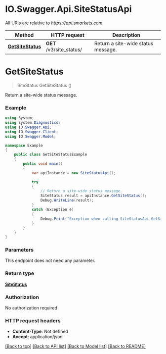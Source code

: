 # IO.Swagger.Api.SiteStatusApi

All URIs are relative to *https://api.smarkets.com*

Method | HTTP request | Description
------------- | ------------- | -------------
[**GetSiteStatus**](SiteStatusApi.md#getsitestatus) | **GET** /v3/site_status/ | Return a site-wide status message.

<a name="getsitestatus"></a>
# **GetSiteStatus**
> SiteStatus GetSiteStatus ()

Return a site-wide status message.

### Example
```csharp
using System;
using System.Diagnostics;
using IO.Swagger.Api;
using IO.Swagger.Client;
using IO.Swagger.Model;

namespace Example
{
    public class GetSiteStatusExample
    {
        public void main()
        {
            var apiInstance = new SiteStatusApi();

            try
            {
                // Return a site-wide status message.
                SiteStatus result = apiInstance.GetSiteStatus();
                Debug.WriteLine(result);
            }
            catch (Exception e)
            {
                Debug.Print("Exception when calling SiteStatusApi.GetSiteStatus: " + e.Message );
            }
        }
    }
}
```

### Parameters
This endpoint does not need any parameter.

### Return type

[**SiteStatus**](SiteStatus.md)

### Authorization

No authorization required

### HTTP request headers

 - **Content-Type**: Not defined
 - **Accept**: application/json

[[Back to top]](#) [[Back to API list]](../README.md#documentation-for-api-endpoints) [[Back to Model list]](../README.md#documentation-for-models) [[Back to README]](../README.md)
